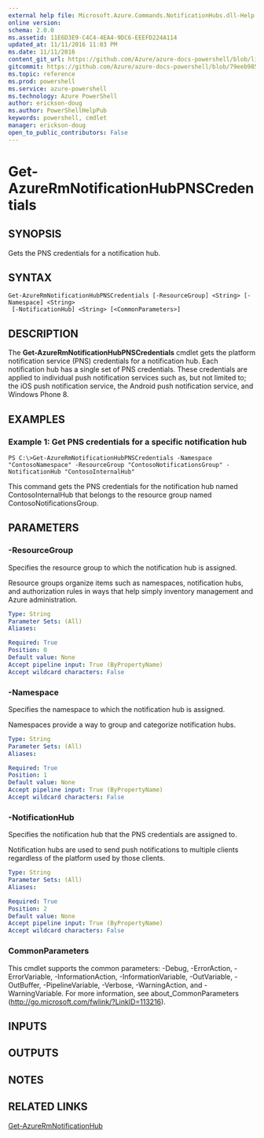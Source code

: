 ```yaml
---
external help file: Microsoft.Azure.Commands.NotificationHubs.dll-Help.xml
online version: 
schema: 2.0.0
ms.assetid: 11E6D3E9-C4C4-4EA4-9DC6-EEEFD224A114
updated_at: 11/11/2016 11:03 PM
ms.date: 11/11/2016
content_git_url: https://github.com/Azure/azure-docs-powershell/blob/live/azureps-cmdlets-docs/ResourceManager/AzureRM.NotificationHubs/v2.2.0/Get-AzureRmNotificationHubPNSCredentials.md
gitcommit: https://github.com/Azure/azure-docs-powershell/blob/79eeb985ea480979357fb4695832a0c3d29a48bf/azureps-cmdlets-docs/ResourceManager/AzureRM.NotificationHubs/v2.2.0/Get-AzureRmNotificationHubPNSCredentials.md
ms.topic: reference
ms.prod: powershell
ms.service: azure-powershell
ms.technology: Azure PowerShell
author: erickson-doug
ms.author: PowerShellHelpPub
keywords: powershell, cmdlet
manager: erickson-doug
open_to_public_contributors: False
---
```


# Get-AzureRmNotificationHubPNSCredentials

## SYNOPSIS
Gets the PNS credentials for a notification hub.

## SYNTAX

```
Get-AzureRmNotificationHubPNSCredentials [-ResourceGroup] <String> [-Namespace] <String>
 [-NotificationHub] <String> [<CommonParameters>]
```

## DESCRIPTION
The **Get-AzureRmNotificationHubPNSCredentials** cmdlet gets the platform notification service (PNS) credentials for a notification hub.
Each notification hub has a single set of PNS credentials.
These credentials are applied to individual push notification services such as, but not limited to; the iOS push notification service, the Android push notification service, and Windows Phone 8.

## EXAMPLES

### Example 1: Get PNS credentials for a specific notification hub
```
PS C:\>Get-AzureRmNotificationHubPNSCredentials -Namespace "ContosoNamespace" -ResourceGroup "ContosoNotificationsGroup" -NotificationHub "ContosoInternalHub"
```

This command gets the PNS credentials for the notification hub named ContosoInternalHub that belongs to the resource group named ContosoNotificationsGroup.

## PARAMETERS

### -ResourceGroup
Specifies the resource group to which the notification hub is assigned.

Resource groups organize items such as namespaces, notification hubs, and authorization rules in ways that help simply inventory management and Azure administration.

```yaml
Type: String
Parameter Sets: (All)
Aliases: 

Required: True
Position: 0
Default value: None
Accept pipeline input: True (ByPropertyName)
Accept wildcard characters: False
```

### -Namespace
Specifies the namespace to which the notification hub is assigned.

Namespaces provide a way to group and categorize notification hubs.

```yaml
Type: String
Parameter Sets: (All)
Aliases: 

Required: True
Position: 1
Default value: None
Accept pipeline input: True (ByPropertyName)
Accept wildcard characters: False
```

### -NotificationHub
Specifies the notification hub that the PNS credentials are assigned to.

Notification hubs are used to send push notifications to multiple clients regardless of the platform used by those clients.

```yaml
Type: String
Parameter Sets: (All)
Aliases: 

Required: True
Position: 2
Default value: None
Accept pipeline input: True (ByPropertyName)
Accept wildcard characters: False
```

### CommonParameters
This cmdlet supports the common parameters: -Debug, -ErrorAction, -ErrorVariable, -InformationAction, -InformationVariable, -OutVariable, -OutBuffer, -PipelineVariable, -Verbose, -WarningAction, and -WarningVariable. For more information, see about_CommonParameters (http://go.microsoft.com/fwlink/?LinkID=113216).

## INPUTS

## OUTPUTS

## NOTES

## RELATED LINKS

[Get-AzureRmNotificationHub](xref:ResourceManager/AzureRM.NotificationHubs/v2.2.0/Get-AzureRmNotificationHub.md)



